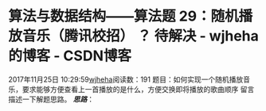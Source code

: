 # 算法与数据结构——算法题 29：随机播放音乐（腾讯校招） ？ 待解决 - wjheha的博客 - CSDN博客
2017年11月25日 10:29:59[wjheha](https://me.csdn.net/wjheha)阅读数：191
题目：如何实现一个随机播放音乐，要求能够方便查看上一首播放的是什么，方便交换即将播放的歌曲顺序
留言描述一下解题思路。
***思路***：
